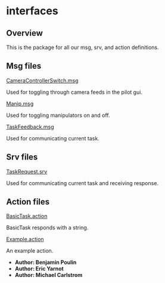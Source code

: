 # interfaces

## Overview

This is the package for all our msg, srv, and action definitions.

## Msg files

[CameraControllerSwitch.msg](msg/CameraControllerSwitch.msg)

Used for toggling through camera feeds in the pilot gui.

[Manip.msg](msg/Manip.msg)

Used for toggling manipulators on and off.

[TaskFeedback.msg](msg/TaskFeedback.msg)

Used for communicating current task.

## Srv files

[TaskRequest.srv](srv/TaskRequest.srv)

Used for communicating current task and receiving response.

## Action files

[BasicTask.action](action/BasicTask.action)

BasicTask responds with a string.

[Example.action](action/Example.action)

An example action.

* **Author: Benjamin Poulin**
* **Author: Eric Yarnot**
* **Author: Michael Carlstrom**
